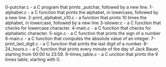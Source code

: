 0-putchar.c - a C program that prints _putchar, followed by a new line.
1-alphabet.c - a C function that prints the alphabet, in lowercase, followed by a new line.
2-print_alphabet_x10.c - a function that prints 10 times the alphabet, in lowercase, followed by a new line
3-islower.c - a C function that checks for lowercase character.
4-main.c  - a C function that checks for alphabetic character.
5-sign.c - a C function that prints the sign of a number
6-main.c - a C function that computes the absolute value of an integer.
7-print_last_digit.c - a C function that prints the last digit of a number.
8-24_hours.c - a C function that prints every minute of the day of Jack Bauer, starting from 00:00 to 23:59.
9-times_table.c - a C unction that prints the 9 times table, starting with 0.
